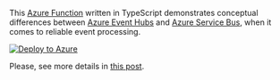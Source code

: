 This [Azure Function](https://docs.microsoft.com/en-us/azure/azure-functions/functions-overview) written in TypeScript demonstrates conceptual differences between [Azure Event Hubs](https://docs.microsoft.com/en-us/azure/event-hubs/event-hubs-about) and [Azure Service Bus](https://docs.microsoft.com/en-us/azure/service-bus-messaging/service-bus-messaging-overview), when it comes to reliable event processing.

[![Deploy to Azure](https://aka.ms/deploytoazurebutton)](https://portal.azure.com/#create/Microsoft.Template/uri/https%3A%2F%2Fraw.githubusercontent.com%2Fscale-tone%2Faz-messaging-demo%2Fmain%2Faz-messaging-demo-3-reliability%2Farm-template.json) 

Please, see more details in [this post](https://scale-tone.github.io/2021/02/01/message-queueing-vs-stream-processing-in-azure).
